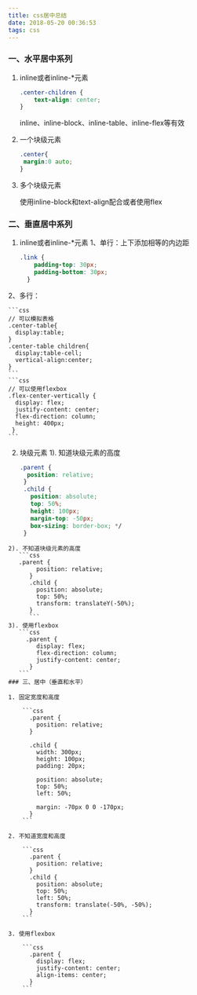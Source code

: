 ```yaml
---
title: css居中总结
date: 2018-05-20 00:36:53
tags: css
---
```


### 一、水平居中系列

1. inline或者inline-*元素
    ```css
    .center-children {
        text-align: center;
    }
    ```
    inline、inline-block、inline-table、inline-flex等有效
2. 一个块级元素
      ```css
    .center{
       margin:0 auto;   
     }
     ```
3. 多个块级元素

    使用inline-block和text-align配合或者使用flex

### 二、垂直居中系列

1. inline或者inline-*元素
 1、单行：上下添加相等的内边距
      ```css
      .link {
          padding-top: 30px;
          padding-bottom: 30px;
        }
      ```
  2、多行：
       
    ```css
    // 可以模拟表格
    .center-table{
      display:table;
    }
    .center-table children{
      display:table-cell;
      vertical-align:center;
    }
    ```  
    ```css
    // 可以使用flexbox
    .flex-center-vertically {
      display: flex;
      justify-content: center;
      flex-direction: column;
      height: 400px;
     }
    ```
    
2. 块级元素
 1). 知道块级元素的高度
   ```css
   .parent {
     position: relative;
    }
    .child {
      position: absolute;
      top: 50%;
      height: 100px;
      margin-top: -50px;                                
      box-sizing: border-box; */
    }
  ```
 2). 不知道块级元素的高度
     ```css
     .parent {
          position: relative;
        }
        .child {
          position: absolute;
          top: 50%;
          transform: translateY(-50%);
        }
        ```
 3). 使用flexbox
     ```css
       .parent {
          display: flex;
          flex-direction: column;
          justify-content: center;
        }
     ```
### 三、居中（垂直和水平）

1. 固定宽度和高度
    
      ```css
        .parent {
          position: relative;
        }

        .child {
          width: 300px;
          height: 100px;
          padding: 20px;
        
          position: absolute;
          top: 50%;
          left: 50%;
        
          margin: -70px 0 0 -170px;
        }
      ```
        
2. 不知道宽度和高度
    
      ```css
        .parent {
          position: relative;
        }
        .child {
          position: absolute;
          top: 50%;
          left: 50%;
          transform: translate(-50%, -50%);
        }
      ```
        
3. 使用flexbox
    
      ```css
        .parent {
          display: flex;
          justify-content: center;
          align-items: center;
        }
      ```